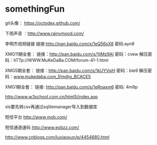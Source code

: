 # somethingFun

git头像：  https://octodex.github.com/

下雨声音 ：http://www.rainymood.com/

李明杰视频链接
链接:http://pan.baidu.com/s/1eQ56sX8 密码:ayn8

XMG11期全套：
链接：http://pan.baidu.com/s/1jIMz9AI 密码：cvew
解压密码：hTTp://WWW.MuKeDaBa.COM/forum-41-1.html

XMG5期全套：
链接：http://pan.baidu.com/s/1kUYVsjH 密码：bie9
解压密码：www.mukedaba.com_5!m@g_BCACE5

XMG1期全套：
链接: http://pan.baidu.com/s/1eRoaxm6 密码: 4m8p

http://www.w3school.com.cn/html5/index.asp


xls要先转csv再通过sqlitemanager导入到数据库

短信平台 http://www.mob.com/

短信通道速码 http://www.eobzz.com/

http://www.cnblogs.com/luxiaoxun/p/4454880.html
